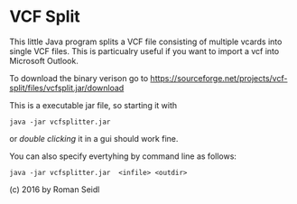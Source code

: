 # VCF Split

This little Java program splits a VCF file consisting of multiple vcards into single VCF files. This is particualry useful if you want to import a vcf into Microsoft Outlook.

To download the binary verison go to 
https://sourceforge.net/projects/vcf-split/files/vcfsplit.jar/download

This is a executable jar file, so starting it with 

    java -jar vcfsplitter.jar  

or _double clicking_ it in a gui should work fine. 

You can also specify evertyhing by command line as follows:

    java -jar vcfsplitter.jar  <infile> <outdir>
    
(c) 2016 by Roman Seidl
